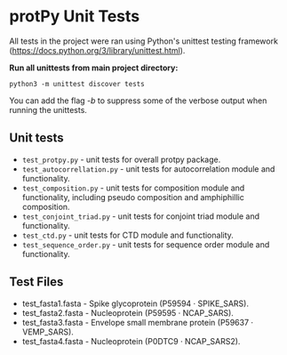# protPy Unit Tests

All tests in the project were ran using Python's unittest testing framework (https://docs.python.org/3/library/unittest.html).

**Run all unittests from main project directory:**
```
python3 -m unittest discover tests
```

You can add the flag *-b* to suppress some of the verbose output when running the unittests.

Unit tests
----------
* `test_protpy.py` - unit tests for overall protpy package.
* `test_autocorrellation.py` - unit tests for autocorrelation module and functionality.
* `test_composition.py` - unit tests for composition module and functionality, including pseudo composition and amphiphillic composition.
* `test_conjoint_triad.py` - unit tests for conjoint triad module and functionality.
* `test_ctd.py` - unit tests for CTD module and functionality.
* `test_sequence_order.py` - unit tests for sequence order module and functionality.

Test Files
----------
* test_fasta1.fasta - Spike glycoprotein (P59594 · SPIKE_SARS).
* test_fasta2.fasta - Nucleoprotein (P59595 · NCAP_SARS).
* test_fasta3.fasta - Envelope small membrane protein (P59637 · VEMP_SARS).
* test_fasta4.fasta - Nucleoprotein (P0DTC9 · NCAP_SARS2).